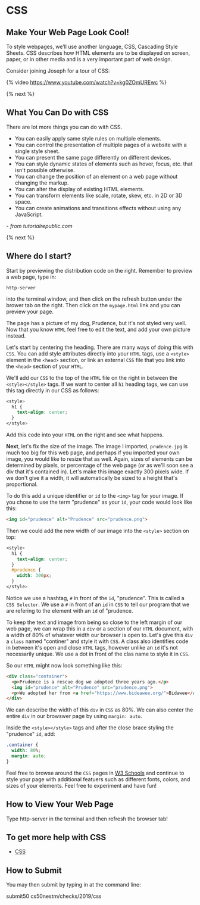 # CSS

## Make Your Web Page Look Cool!

To style webpages, we’ll use another language, CSS, Cascading Style Sheets. CSS describes how HTML elements are to be displayed on screen, paper, or in other media and is a very important part of web design.

Consider joining Joseph for a tour of CSS:

{% video https://www.youtube.com/watch?v=kg0ZOmUREwc %}  

{% next %}

## What You Can Do with CSS

There are lot more things you can do with CSS.

* You can easily apply same style rules on multiple elements.
* You can control the presentation of multiple pages of a website with a single style sheet.
* You can present the same page differently on different devices.
* You can style dynamic states of elements such as hover, focus, etc. that isn't possible otherwise.
* You can change the position of an element on a web page without changing the markup.
* You can alter the display of existing HTML elements.
* You can transform elements like scale, rotate, skew, etc. in 2D or 3D space.
* You can create animations and transitions effects without using any JavaScript.

*- from tutorialrepublic.com*

{% next %}

## Where do I start?

Start by previewing the distribution code on the right. Remember to preview a web page, type in:

```
http-server
```

into the terminal window, and then click on the refresh button under the brower tab on the right. Then click on the `mypage.html` link and you can preview your page.

The page has a picture of my dog, Prudence, but it's not styled very well. Now that you know `HTML` feel free to edit the text, and add your own picture instead.

Let's start by centering the heading. There are many ways of doing this with `CSS`. You can add style attributes directly into your `HTML` tags, use a `<style>` element in the `<head>` section, or link an external `CSS` file that you link into the `<head>` section of your `HTML`. 

We'll add our `CSS` to the top of the `HTML` file on the right in between the `<style></style>` tags. If we want to center all `h1` heading tags, we can use this tag directly in our CSS as follows:

```css
<style>
  h1 {
    text-align: center;
  }
</style> 
```

Add this code into your `HTML` on the right and see what happens.

**Next**, let's fix the size of the image. The image I imported, `prudence.jpg` is much too big for this web page, and perhaps if you imported your own image, you would like to resize that as well. Again, sizes of elements can be determined by pixels, or percentage of the web page (or as we'll soon see a div that it's contained in). Let's make this image exactly 300 pixels wide. If we don't give it a width, it will automatically be sized to a height that's proportional.

To do this add a unique identifier or `id` to the `<img>` tag for your image. If you chose to use the term "prudence" as your `id`, your code would look like this:

```html
<img id="prudence" alt="Prudence" src="prudence.png">
```

Then we could add the new width of our image into the `<style>` section on top:

```css
<style>
  h1 {
    text-align: center;
  }
  #prudence {
    width: 300px;
  }
</style> 
```

Notice we use a hashtag, `#` in front of the `id`, "prudence". This is called a `CSS Selector`. We use a `#` in front of an `id` in `CSS` to tell our program that we are refering to the element with an `id` of "prudence.

To keep the text and image from being so close to the left margin of our web page, we can wrap this in a `div` or a section of our `HTML` document, with a width of 80% of whatever width our browser is open to. Let's give this `div` a `class` named "continer" and style it with `CSS`. A class also identifies code in between it's open and close `HTML` tags, however unlike an `id` it's not necessarily unique. We use a dot in front of the clas name to style it in `CSS`.

So our `HTML` might now look something like this:

```html
<div class="container">
  <p>Prudence is a rescue dog we adopted three years ago.</p>
  <img id="prudence" alt="Prudence" src="prudence.png">
  <p>We adopted her from <a href="https://www.bideawee.org/">Bidawee</a>.</p>
</div>       
```

We can describe the width of this `div` in `CSS` as 80%. We can also center the entire `div` in our browswer page by using `margin: auto`. 

Inside the `<style></style>` tags and after the close brace styling the "prudence" `id`, add:

```css
.container {
  width: 80%;
  margin: auto;
}
```

Feel free to browse around the `CSS` pages in [W3 Schools](https://www.w3schools.com/css/) and continue to style your page with additional featuers such as different fonts, colors, and sizes of your elements. Feel free to experiment and have fun!

## How to View Your Web Page

Type http-server in the terminal and then refresh the browser tab!

## To get more help with CSS

* [CSS](https://www.w3schools.com/css/)

## How to Submit

You may then submit by typing in at the command line:

submit50 cs50nestm/checks/2019/css


